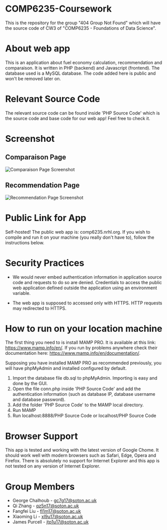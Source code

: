 # COMP6235-Coursework
This is the repository for the group "404 Group Not Found" which will have the source code of CW3 of "COMP6235 - Foundations of Data Science".

# About web app
This is an application about fuel economy calculation, recommendation and comparaison. It is written in PHP (backend) and Javascript (frontend). The database used is a MySQL database. The code added here is public and won't be removed later on.

# Relevant Source Code
The relevant source code can be found inside 'PHP Source Code' which is the source code and base code for our web app! Feel free to check it.

# Screenshot
## Comparaison Page
![Comparaison Page Screenshot](https://cdn.georgechalhoub.com/academia/soton/comp6235/assignments/cw3/website/screenshot1.png)
 
## Recommendation Page
![Recommendation Page Screenshot](https://cdn.georgechalhoub.com/academia/soton/comp6235/assignments/cw3/website/screenshot3.png)

 # Public Link for App 
Self-hosted! The public web app is: comp6235.nrhl.org. If you wish to compile and run it on your machine (you really don't have to), follow the instructions below. 

# Security Practices
 - We would never embed authentication information in application source code and requests to do so are denied.  Credentials to access the public web application defined outside the application using an environment variable.
 
 - The web app is supposed to accessed only with HTTPS. HTTP requests may redirected to HTTPS.

 # How to run on your location machine
 
The first thing you need to is install MAMP PRO. It is available at this link: https://www.mamp.info/en/. If you run by problems anywhere check their documentation here: https://www.mamp.info/en/documentation/. 

Supposing you have installed MAMP PRO as recommended previously, you will have phpMyAdmin and installed configured by default.  
 
 1. Import the database file db.sql to phpMyAdmin. Importing is easy and done by the GUI. 
 2. Open the file conn.php inside 'PHP Source Code' and add the authentication information (such as database IP, database username and database password). 
 2. Add the folder 'PHP Source Code' to the MAMP local directory.
 3. Run MAMP 
 4. Run localhost:8888/PHP Source Code or localhost/PHP Source Code 
 
 # Browser Support
 This app is tested and working with the latest version of Google Chome. It should work well with modern browsers such as Safari, Edge, Opera and Firefox. There is absolutely no support for Internet Explorer and this app is not tested on any version of Internet Explorer.

# Group Members
 - George Chalhoub - gc7g17@soton.ac.uk 
 - Qi Zhang - qz5n17@soton.ac.uk
 - Fangfei Liu - fl1m17@soton.ac.uk
 - Xiaoming Li - xl9u17@soton.ac.uk
 - James Purcell - jtp1u17@soton.ac.uk 
 

